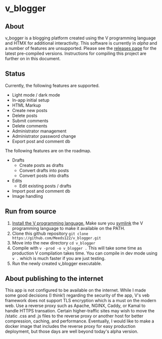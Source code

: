# v_blogger
## About
v_bogger is a blogging platform created using the V programming language and HTMX for additional interactivity. 
This software is currently in *alpha* and a number of features are unsupported. 
Please see the [releases page](https://github.com/Meeds122/v_blogger/releases) for the latest pre-compiled versions. Instructions for compiling this project are further on in this document. 

## Status
Currently, the following features are supported. 
- Light mode / dark mode
- In-app initial setup
- HTML Markup
- Create new posts
- Delete posts
- Submit comments
- Delete comments
- Administrator management
- Administrator password change
- Export post and comment db


The following features are on the roadmap.
- Drafts
  - Create posts as drafts
  - Convert drafts into posts
  - Convert posts into drafts
- Edits
  - Edit existing posts / drafts
- Import post and comment db
- Image handling


## Run from source
1. [Install the V programming language.](https://docs.vlang.io/installing-v-from-source.html) Make sure you [symlink](https://github.com/vlang/v/blob/master/README.md#symlinking) the V programming language to make it available on the PATH. 
2. Clone this github repository `git clone https://github.com/Meeds122/v_blogger.git`
3. Move into the new directory `cd v_blogger`
4. Compile with `v -prod -o v_blogger .` This will take some time as production V compilation takes time. You can compile in dev mode using `v .` which is much faster if you are just testing. 
5. Run the newly created v_blogger executable.


## About publishing to the internet
This app is not configured to be available on the internet. While I made some good decisions (I think!) regarding the security of the app, V's veb framework does not support TLS encryption which is a must on the modern web. Use a reverse proxy such as Apache, NGINX, Caddy, or Kamal to handle HTTPS transation. Certain higher-traffic sites may wish to move the /static .css and .js files to the reverse proxy or another host for better compression, caching, and performance. Eventually, I would like to make a docker image that includes the reverse proxy for easy production deployment, but those days are well beyond today's alpha version. 
